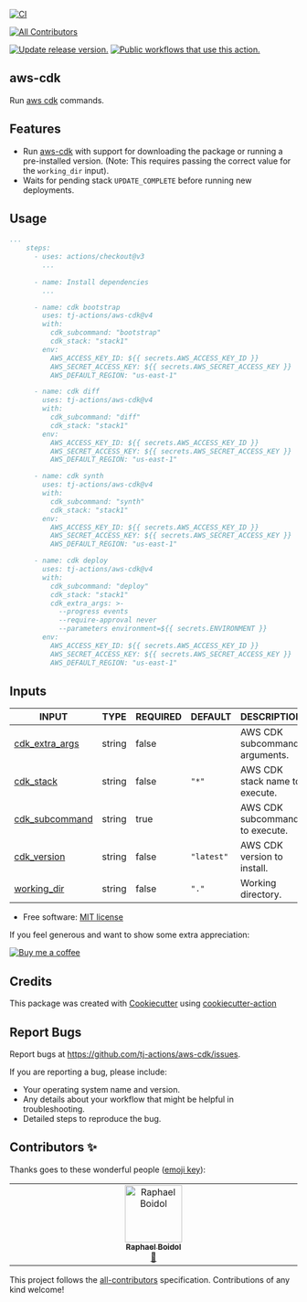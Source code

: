 [![CI](https://github.com/tj-actions/aws-cdk/workflows/CI/badge.svg)](https://github.com/tj-actions/aws-cdk/actions?query=workflow%3ACI)
<!-- ALL-CONTRIBUTORS-BADGE:START - Do not remove or modify this section -->
[![All Contributors](https://img.shields.io/badge/all_contributors-1-orange.svg?style=flat-square)](#contributors-)
<!-- ALL-CONTRIBUTORS-BADGE:END -->
[![Update release version.](https://github.com/tj-actions/aws-cdk/workflows/Update%20release%20version./badge.svg)](https://github.com/tj-actions/aws-cdk/actions?query=workflow%3A%22Update+release+version.%22)
[![Public workflows that use this action.](https://img.shields.io/endpoint?url=https%3A%2F%2Fused-by.vercel.app%2Fapi%2Fgithub-actions%2Fused-by%3Faction%3Dtj-actions%2Faws-cdk%26badge%3Dtrue)](https://github.com/search?o=desc\&q=tj-actions+aws-cdk+path%3A.github%2Fworkflows+language%3AYAML\&s=\&type=Code)

## aws-cdk

Run [aws cdk](https://docs.aws.amazon.com/cdk/v2/guide/getting_started.html) commands.

## Features

*   Run [aws-cdk](https://docs.aws.amazon.com/cdk/v2/guide/getting_started.html) with support for downloading the package or running a pre-installed version. (Note: This requires passing the correct value for the `working_dir` input).
*   Waits for pending stack `UPDATE_COMPLETE` before running new deployments.

## Usage

```yaml
...
    steps:
      - uses: actions/checkout@v3
        ...
     
      - name: Install dependencies
        ...

      - name: cdk bootstrap
        uses: tj-actions/aws-cdk@v4
        with:
          cdk_subcommand: "bootstrap"
          cdk_stack: "stack1"
        env:
          AWS_ACCESS_KEY_ID: ${{ secrets.AWS_ACCESS_KEY_ID }}
          AWS_SECRET_ACCESS_KEY: ${{ secrets.AWS_SECRET_ACCESS_KEY }}
          AWS_DEFAULT_REGION: "us-east-1"

      - name: cdk diff
        uses: tj-actions/aws-cdk@v4
        with:
          cdk_subcommand: "diff"
          cdk_stack: "stack1"
        env:
          AWS_ACCESS_KEY_ID: ${{ secrets.AWS_ACCESS_KEY_ID }}
          AWS_SECRET_ACCESS_KEY: ${{ secrets.AWS_SECRET_ACCESS_KEY }}
          AWS_DEFAULT_REGION: "us-east-1"

      - name: cdk synth
        uses: tj-actions/aws-cdk@v4
        with:
          cdk_subcommand: "synth"
          cdk_stack: "stack1"
        env:
          AWS_ACCESS_KEY_ID: ${{ secrets.AWS_ACCESS_KEY_ID }}
          AWS_SECRET_ACCESS_KEY: ${{ secrets.AWS_SECRET_ACCESS_KEY }}
          AWS_DEFAULT_REGION: "us-east-1"

      - name: cdk deploy
        uses: tj-actions/aws-cdk@v4
        with:
          cdk_subcommand: "deploy"
          cdk_stack: "stack1"
          cdk_extra_args: >-
            --progress events
            --require-approval never
            --parameters environment=${{ secrets.ENVIRONMENT }}
        env:
          AWS_ACCESS_KEY_ID: ${{ secrets.AWS_ACCESS_KEY_ID }}
          AWS_SECRET_ACCESS_KEY: ${{ secrets.AWS_SECRET_ACCESS_KEY }}
          AWS_DEFAULT_REGION: "us-east-1"
```

## Inputs

<!-- AUTO-DOC-INPUT:START - Do not remove or modify this section -->

|                                   INPUT                                    |  TYPE  | REQUIRED |  DEFAULT   |             DESCRIPTION             |
|----------------------------------------------------------------------------|--------|----------|------------|-------------------------------------|
| <a name="input_cdk_extra_args"></a>[cdk\_extra\_args](#input_cdk_extra_args) | string |  false   |            |    AWS CDK subcommand arguments.    |
|        <a name="input_cdk_stack"></a>[cdk\_stack](#input_cdk_stack)         | string |  false   |   `"*"`    | AWS CDK stack name to <br>execute.  |
| <a name="input_cdk_subcommand"></a>[cdk\_subcommand](#input_cdk_subcommand) | string |   true   |            |   AWS CDK subcommand to execute.    |
|     <a name="input_cdk_version"></a>[cdk\_version](#input_cdk_version)      | string |  false   | `"latest"` |     AWS CDK version to install.     |
|     <a name="input_working_dir"></a>[working\_dir](#input_working_dir)      | string |  false   |   `"."`    |         Working directory.          |

<!-- AUTO-DOC-INPUT:END -->

*   Free software: [MIT license](LICENSE)

If you feel generous and want to show some extra appreciation:

[![Buy me a coffee][buymeacoffee-shield]][buymeacoffee]

[buymeacoffee]: https://www.buymeacoffee.com/jackton1

[buymeacoffee-shield]: https://www.buymeacoffee.com/assets/img/custom_images/orange_img.png

## Credits

This package was created with [Cookiecutter](https://github.com/cookiecutter/cookiecutter) using [cookiecutter-action](https://github.com/tj-actions/cookiecutter-action)

## Report Bugs

Report bugs at https://github.com/tj-actions/aws-cdk/issues.

If you are reporting a bug, please include:

*   Your operating system name and version.
*   Any details about your workflow that might be helpful in troubleshooting.
*   Detailed steps to reproduce the bug.

## Contributors ✨

Thanks goes to these wonderful people ([emoji key](https://allcontributors.org/docs/en/emoji-key)):

<!-- ALL-CONTRIBUTORS-LIST:START - Do not remove or modify this section -->
<!-- prettier-ignore-start -->
<!-- markdownlint-disable -->
<table>
  <tbody>
    <tr>
      <td align="center" valign="top" width="14.28%"><a href="https://home.boidol.dev/"><img src="https://avatars.githubusercontent.com/u/652404?v=4?s=100" width="100px;" alt="Raphael Boidol"/><br /><sub><b>Raphael Boidol</b></sub></a><br /><a href="https://github.com/tj-actions/aws-cdk/commits?author=boidolr" title="Documentation">📖</a></td>
    </tr>
  </tbody>
</table>

<!-- markdownlint-restore -->
<!-- prettier-ignore-end -->

<!-- ALL-CONTRIBUTORS-LIST:END -->

This project follows the [all-contributors](https://github.com/all-contributors/all-contributors) specification. Contributions of any kind welcome!